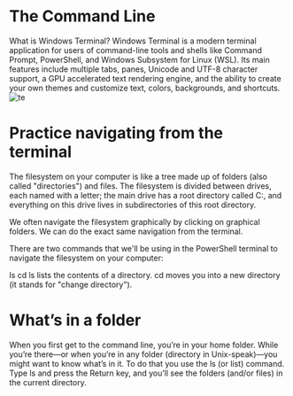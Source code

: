 # The Command Line
What is Windows Terminal?
Windows Terminal is a modern terminal application for users of command-line tools and shells like Command Prompt, PowerShell, and Windows Subsystem for Linux (WSL). Its main features include multiple tabs, panes, Unicode and UTF-8 character support, a GPU accelerated text rendering engine, and the ability to create your own themes and customize text, colors, backgrounds, and shortcuts.
![te](https://raw.githubusercontent.com/mobilemancer/windows-terminal-aurelia/master/demo.jpg)

# Practice navigating from the terminal
The filesystem on your computer is like a tree made up of folders (also called "directories") and files. The filesystem is divided between drives, each named with a letter; the main drive has a root directory called C:\, and everything on this drive lives in subdirectories of this root directory.

We often navigate the filesystem graphically by clicking on graphical folders. We can do the exact same navigation from the terminal.

There are two commands that we'll be using in the PowerShell terminal to navigate the filesystem on your computer:

ls
cd
ls lists the contents of a directory.
cd moves you into a new directory (it stands for "change directory").

# What’s in a folder
When you first get to the command line, you’re in your home folder. While you’re there—or when you’re in any folder (directory in Unix-speak)—you might want to know what’s in it. To do that you use the ls (or list) command. Type ls and press the Return key, and you’ll see the folders (and/or files) in the current directory.
